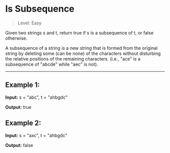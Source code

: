 # Is Subsequence

> Level: Easy

Given two strings s and t, return true if s is a subsequence of t, or false otherwise.

A subsequence of a string is a new string that is formed from the original string by deleting some (can be none) of the characters without disturbing the relative positions of the remaining characters. (i.e., "ace" is a subsequence of "abcde" while "aec" is not).

---

## Example 1:

**Input:** s = "abc", t = "ahbgdc"

**Output:** true


## Example 2:

**Input:** s = "axc", t = "ahbgdc"

**Output:** false
 
 